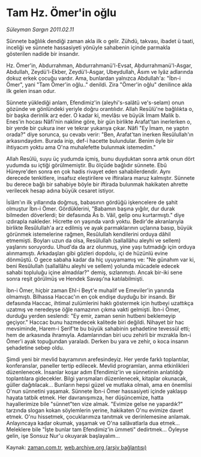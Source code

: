 # Tam Hz. Ömer'in oğlu

*Süleyman Sargın 2011.02.11*

<td class="columnist-detail">
<p>Sünnete bağlılık dendiği zaman akla ilk o gelir. Zühdü, takvası, ibadet ü taati, inceliği ve sünnete hassasiyeti yönüyle sahabenin içinde parmakla gösterilen nadide bir insandır.</p>
<p>
<div id="haberMetinDiv">
<p>Hz. Ömer'in, Abdurrahman, Abdurrahmanü'l-Evsat, Abdurrahmanü'l-Asgar, Abdullah, Zeydü'l-Ekber, Zeydü'l-Asgar, Ubeydullah, Âsım ve Iyâz adlarında dokuz erkek çocuğu vardır. Ama, bunlardan yalnızca Abdullah'a: "İbn-i Ömer", yani "Tam Ömer'in oğlu.." denildi. Zira "Ömer'in oğlu" denilince akla ilk gelen insan odur.
<p>Sünnete yüklediği anlam, Efendimiz'in (aleyhi's-salâtü ve's-selam) onun gözünde ve gönlündeki yeriyle doğru orantılıdır. Allah Resûlü'ne bağlılıkta o, bir başka derinlik arz eder. O kadar ki, mevlâsı ve büyük İmam Malik b. Enes'in hocası Nâfi'nin nakline göre, bir gün birlikte Arafat'tan inerlerken o, bir yerde bir çukura iner ve tekrar yukarıya çıkar. Nâfi "Ey İmam, ne yaptın orada?" diye sorunca, şu cevabı verir: "Ben, Arafat'tan inerken Resûlullah'ın arkasındaydım. Burada inip, def-i hacette bulundular. Benim öyle bir ihtiyacım yoktu ama O'na muhalefette bulunmak istemedim."
<p>Allah Resûlü, suyu üç yudumda içmiş, bunu duyduktan sonra artık onun dört yudumda su içtiği görülmemiştir. Bu ölçüde bağlıdır sünnete. Ebû Hüreyre'den sonra en çok hadis rivayet eden sahabilerdendir. Aynı derecede tenkitlere, insafsız eleştirilere ve iftiralara maruz kalmıştır. Sünnete bu derece bağlı bir sahabiye böyle bir iftirada bulunmak hakikaten ahrette verilecek hesap adına büyük cesaret istiyor.
<p>İslâm'ın ilk yıllarında doğmuş, babasının gördüğü işkencelere de şahit olmuştur İbn-i Ömer. Gördüklerini, "Babamın başına yığılır, dur durak bilmeden döverlerdi; bir defasında Âs b. Vâil, gelip onu kurtarmıştı." diye ızdırapla nakleder. Hicrette on yaşında vardı yoktu. Bedir'de akranlarıyla birlikte Resûlullah'a arz edilmiş ve ayak parmaklarının uçlarına basıp, büyük görünmek istemelerine rağmen, Resûlullah kendilerini orduya dâhil etmemişti. Boyları uzun da olsa, Resûlullah (sallallâhu aleyhi ve sellem) yaşlarını soruyordu. Uhud'da da arz olunmuş, yine yaşı tutmadığı için orduya alınmamıştı. Arkadaşları gibi gözleri dopdolu, içi de hüzünlü evine dönmüştü. O gece sabaha kadar da hiç uyuyamamış ve: "Ne günahım var ki, beni Resûlullah (sallallâhu aleyhi ve sellem) yolunda mücadele edecek sahabi topluluğu içine almadılar?" demiş, sızlanmıştı. Ancak bir-iki sene sonra reşit görülmüş ve Hendek Savaşı'na katılabilmişti.
<p>İbn-i Ömer, hiçbir zaman Ehl-i Beyt'e muhalif ve Emeviler'in yanında olmamıştı. Bilhassa Haccac'ın en çok endişe duyduğu bir insandı. Bir defasında Haccac, ihtimal zulümlerini haklı göstermek için hutbeyi uzattıkça uzatmış ve neredeyse öğle namazının çıkma vakti gelmişti. İbn-i Ömer, durduğu yerden seslendi: "Ey emir, zaman senin hutbeni beklemeyip geçiyor." Haccac bunu hazmedecek kalitede biri değildi. Nihayet bir hac mevsiminde, Harem-i Şerif'te bu büyük sahabinin şehadetine tevessül etti; hem de arkasında ihramıyla. Adamlarından biri ucu zehirli bir mızrakla İbn-i Ömer'i ayak topuğundan yaraladı. Derken bu yara ve zehir, o koca insanın şehadetine sebep oldu.
<p>Şimdi yeni bir mevlid bayramının arefesindeyiz. Her yerde farklı toplantılar, konferanslar, paneller tertip edilecek. Mevlid programları, anma etkinlikleri düzenlenecek. İnsanlar koşar adım Efendimiz'in ve sünnetinin anlatıldığı toplantılara gidecekler. Bilgi yarışmaları düzenlenecek, kitaplar okunacak, güller dağıtılacak... Bunların hepsi güzel ve mutlaka olmalı, ama en önemlisi O'nun sünnetini yaşamak. Sünnete İbn-i Ömer hassasiyeti içinde yaklaşıp hayata tatbik etmek. Her davranışımıza, her düşüncemize, hatta hayallerimize bile "sünnet"ten vize almak. "Evimize gelse ne yapardık?" tarzında slogan kokan söylemlerin yerine, hakikaten O'nu evimize davet etmek. O'nu hissetmek, çocuklarımıza tanıtmak ve derinlemesine anlamak. Anlayıncaya kadar okumak, yaşamak ve O'na salâvatlarla dua etmek... Meleklere bile "İşte bunlar tam Efendimiz'in ümmeti" dedirtmek... Öyleyse gelin, işe Sonsuz Nur'u okuyarak başlayalım... </p></p></p></p></p></p></div>
</p>
<a href="http://web.archive.org/web/20110215014232/mailto:s.sargin@zaman.com.tr">
</a></td>

Kaynak: [zaman.com.tr](http://zaman.com.tr/yazar.do?yazino=1091589), [web.archive.org (arşiv bağlantısı)](http://web.archive.org/web/20110215014232/http://www.zaman.com.tr:80/yazar.do?yazino=1091589)
